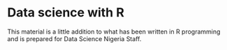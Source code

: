 # Data science with R

This material is a little addition to what has been written in R programming and is prepared for Data Science Nigeria Staff.
